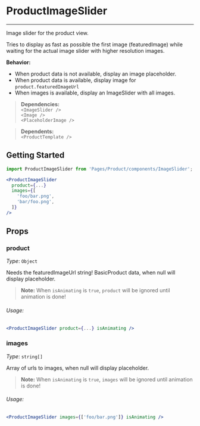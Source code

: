 # ProductImageSlider
---

Image slider for the product view.

Tries to display as fast as possible the first image (featuredImage) while waiting for the actual image slider with higher resolution images.

**Behavior:**
- When product data is not available, display an image placeholder.
- When product data is available, display image for `product.featuredImageUrl`
- When images is available, display an ImageSlider with all images.

> **Dependencies:**  
> `<ImageSlider />`  
> `<Image />`  
> `<PlaceholderImage />`  

> **Dependents:**  
> `<ProductTemplate />`

## Getting Started

```jsx
import ProductImageSlider from 'Pages/Product/components/ImageSlider';

<ProductImageSlider
  product={...}
  images={[
    'foo/bar.png',
    'bar/foo.png',
  ]}
/>
```

## Props

### product

_Type_: `Object`  

Needs the featuredImageUrl string! BasicProduct data, when null will display placeholder.
> **Note:** When `isAnimating` is `true`, `product` will be ignored until animation is done!

###### Usage:

```jsx
<ProductImageSlider product={...} isAnimating />
```

### images

_Type_: `string[]`  

Array of urls to images, when null will display placeholder.
> **Note:** When `isAnimating` is `true`, `images` will be ignored until animation is done!

###### Usage:

```jsx
<ProductImageSlider images={['foo/bar.png']} isAnimating />
```
